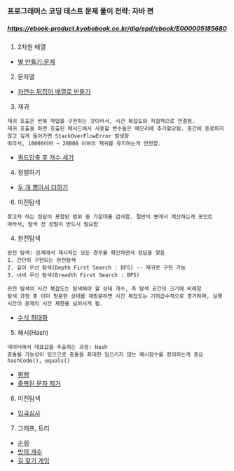 ### 프로그래머스 코딩 테스트 문제 풀이 전략: 자바 편
##### https://ebook-product.kyobobook.co.kr/dig/epd/ebook/E000005185680



1. 2차원 배열
- [별 만들기:문제](https://school.programmers.co.kr/learn/courses/30/lessons/87377)

2. 문자열
- [자연수 뒤집어 배열로 만들기](https://school.programmers.co.kr/learn/courses/30/lessons/12932)

3. 재귀
```
재귀 호출은 반복 작업을 구현하는 것이라서, 시간 복잡도와 직접적으로 연결됨.
재귀 호출을 하면 호출된 메서드에서 사용할 변수들은 메모리에 추가할당됨. 중간에 종료하지 않고 깊게 들어가면 StackOverFlowError 발생함
따라서, 10000이하 ~ 20000 이하의 재귀를 유지하는게 안전함.
```
- [쿼드압축 후 개수 세기](https://school.programmers.co.kr/learn/courses/30/lessons/68936)

4. 정렬하기
- [두 개 뽑아서 더하기](https://school.programmers.co.kr/learn/courses/30/lessons/68644)

6. 이진탐색
```
찾고자 하는 정답이 포함된 범위 중 가운데를 검사함. 절반씩 뽀개서 계산하는게 포인트
따라서, 탐색 전 정렬이 반드시 필요함
```

4. 완전탐색
```
완전 탐색: 문제에서 제시하는 모든 경우를 확인하면서 정답을 찾음
1. 간단히 구현되는 완전탐색
2. 깊이 우선 탐색(Depth First Search : DFS) -- 재귀로 구현 가능
3. 너비 우선 탐색(Breadth First Search : BFS)

완전 탐색의 시간 복잡도는 탐색해야 할 상태 개수, 즉 탐색 공간의 크기에 비례함
탐색 과정 중 이미 방문한 상태를 재방문하면 시간 복잡도는 기하급수적으로 증가하며, 실행 시간이 문제의 시간 제한을 넘어서게 됨.
```
- [수식 최대화](https://school.programmers.co.kr/learn/courses/30/lessons/67257)

5. 해시(Hash)
```
데이터에서 대표값을 추출하는 과정: Hash
충돌될 가능성이 있으므로 충돌을 최대한 일으키지 않는 해시함수를 정의하는게 중요
hashCode(), equals()
```
- [평행](https://school.programmers.co.kr/learn/courses/30/lessons/120875)
- [중복된 문자 제거](https://school.programmers.co.kr/learn/courses/30/lessons/120888)

6. 이진탐색
- [입국심사](https://school.programmers.co.kr/learn/courses/30/lessons/43238)

7. 그래프, 트리
- [순위](https://school.programmers.co.kr/learn/courses/30/lessons/49191)
- [방의 개수](https://school.programmers.co.kr/learn/courses/30/lessons/49190)
- [길 찾기 게임](https://school.programmers.co.kr/learn/courses/30/lessons/42892)